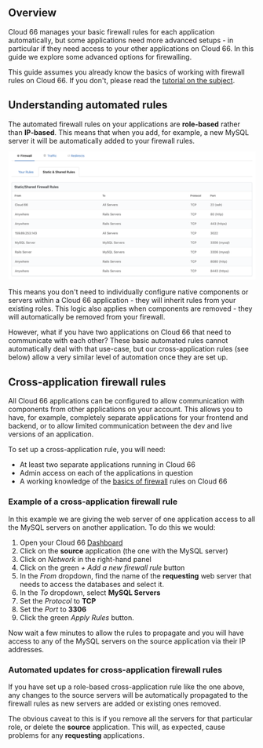 ## Overview

Cloud 66 manages your basic firewall rules for each application automatically, but some applications need more advanced setups - in particular if they need access to your other applications on Cloud 66. In this guide we explore some advanced options for firewalling.

This guide assumes you already know the basics of working with firewall rules on Cloud 66. If you don't, please read the [tutorial on the subject](/{{page.collection}}/tutorials/firewall-rule.html). 

## Understanding automated rules

The automated firewall rules on your applications are **role-based** rather than **IP-based**. This means that when you add, for example, a new MySQL server it will be automatically added to your firewall rules.

![Firewall rules](/assets/shared/firewall-rules.png "Firewall rules")


This means you don't need to individually configure native components or servers within a Cloud 66 application - they will inherit rules from your existing roles. This logic also applies when components are removed - they will automatically be removed from your firewall.

However, what if you have two applications on Cloud 66 that need to communicate with each other? These basic automated rules cannot automatically deal with that use-case, but our cross-application rules (see below) allow a very similar level of automation once they are set up.

## Cross-application firewall rules

All Cloud 66 applications can be configured to allow communication with components from other applications on your account. This allows you to have, for example, completely separate applications for your frontend and backend, or to allow limited communication between the dev and live versions of an application. 

To set up a cross-application rule, you will need:

- At least two separate applications running in Cloud 66
- Admin access on each of the applications in question
- A working knowledge of the [basics of firewall](/{{page.collection}}/tutorials/firewall-rule.html) rules on Cloud 66

### Example of a cross-application firewall rule

In this example we are giving the web server of one application access to all the MySQL servers on another application. To do this we would:

1. Open your Cloud 66 [Dashboard](https://app.cloud66.com/dashboard)
2. Click on the **source** application (the one with the MySQL server)
3. Click on *Network* in the right-hand panel
4. Click on the green *+ Add a new firewall rule* button
5. In the *From* dropdown, find the name of the **requesting** web server that needs to access the databases and select it.
6. In the *To* dropdown, select **MySQL Servers**
7.  Set the *Protocol* to **TCP**
8. Set the *Port* to **3306** 
9. Click the green *Apply Rules* button.

Now wait a few minutes to allow the rules to propagate and you will have access to any of the MySQL servers on the source application via their IP addresses.

### Automated updates for cross-application firewall rules

If you have set up a role-based cross-application rule like the one above, any changes to the source servers will be automatically propagated to the firewall rules as new servers are added or existing ones removed.

The obvious caveat to this is if you remove all the servers for that particular role, or delete the **source** application. This will, as expected, cause problems for any **requesting** applications.